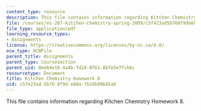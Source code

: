 ```yaml
---
content_type: resource
description: This file contains information regarding Kitchen Chemistry Homework 8.
file: /courses/es-287-kitchen-chemistry-spring-2009/c5f423ad5b768f9de68a7b2dbd9645a8_MITES_287S09_assn08_Week08.pdf
file_type: application/pdf
learning_resource_types:
- Assignments
license: https://creativecommons.org/licenses/by-nc-sa/4.0/
ocw_type: OCWFile
parent_title: Assignments
parent_type: CourseSection
parent_uid: 0ee64e16-4a4b-fd24-8fb1-8b7e5e7fcb6c
resourcetype: Document
title: Kitchen Chemistry Homework 8
uid: c5f423ad-5b76-8f9d-e68a-7b2dbd9645a8
---
```

This file contains information regarding Kitchen Chemistry Homework 8.